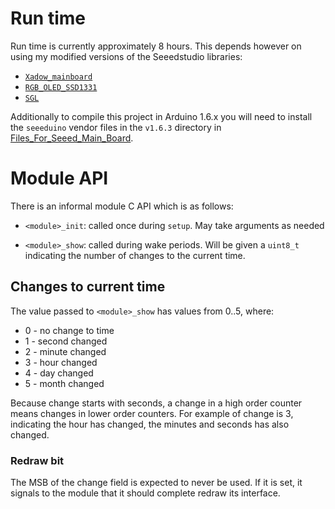 # Run time

Run time is currently approximately 8 hours. This depends however on
using my modified versions of the Seeedstudio libraries:

* [`Xadow_mainboard`](https://github.com/freespace/Xadow_MainBoard)
* [`RGB_OLED_SSD1331`](https://github.com/freespace/RGB_OLED_SSD1331)
* [`SGL`](https://github.com/freespace/SGL)

Additionally to compile this project in Arduino 1.6.x you will need to
install the `seeeduino` vendor files in the `v1.6.3` directory in
[Files_For_Seeed_Main_Board](https://github.com/freespace/Files_For_Seeed_Main_Board).

# Module API

There is an informal module C API which is as follows:

* `<module>_init`: called once during `setup`. May take arguments as
                   needed

* `<module>_show`: called during wake periods. Will be given a `uint8_t`
                   indicating the number of changes to the current time.

## Changes to current time

The value passed to `<module>_show` has values from 0..5, where:

*  0 - no change to time
*  1 - second changed
*  2 - minute changed
*  3 - hour changed
*  4 - day changed
*  5 - month changed

Because change starts with seconds, a change in a high order counter
means changes in lower order counters. For example of change is 3,
indicating the hour has changed, the minutes and seconds has also
changed.

### Redraw bit

The MSB of the change field is expected to never be used. If it is set,
it signals to the module that it should complete redraw its interface.
